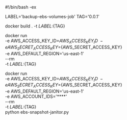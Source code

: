 #!/bin/bash -ex

LABEL='backup-ebs-volumes-job'
TAG='0.0.1'

docker build . -t ${LABEL}:${TAG}

docker run \
  -e AWS_ACCESS_KEY_ID=${AWS_ACCESS_KEY_ID} \
  -e AWS_SECRET_ACCESS_KEY=${AWS_SECRET_ACCESS_KEY} \
  -e AWS_DEFAULT_REGION='us-east-1' \
  --rm \
  -t ${LABEL}:${TAG}

docker run \
  -e AWS_ACCESS_KEY_ID=${AWS_ACCESS_KEY_ID} \
  -e AWS_SECRET_ACCESS_KEY=${AWS_SECRET_ACCESS_KEY} \
  -e AWS_DEFAULT_REGION='us-east-1' \
  -e AWS_ACCOUNT_IDS='****' \
  --rm \
  -t ${LABEL}:${TAG} \
  python ebs-snapshot-janitor.py
